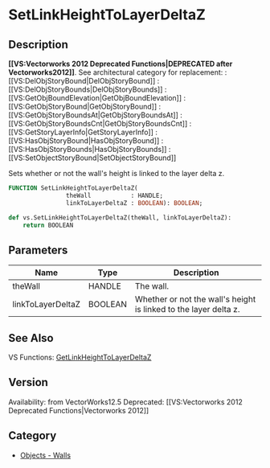 # SetLinkHeightToLayerDeltaZ

## Description
<b>[[VS:Vectorworks 2012 Deprecated Functions|DEPRECATED after Vectorworks2012]]</b>. See architectural category for replacement:
:[[VS:DelObjStoryBound|DelObjStoryBound]]
:[[VS:DelObjStoryBounds|DelObjStoryBounds]]
:[[VS:GetObjBoundElevation|GetObjBoundElevation]]
:[[VS:GetObjStoryBound|GetObjStoryBound]]
:[[VS:GetObjStoryBoundsAt|GetObjStoryBoundsAt]]
:[[VS:GetObjStoryBoundsCnt|GetObjStoryBoundsCnt]]
:[[VS:GetStoryLayerInfo|GetStoryLayerInfo]]
:[[VS:HasObjStoryBound|HasObjStoryBound]]
:[[VS:HasObjStoryBounds|HasObjStoryBounds]]
:[[VS:SetObjectStoryBound|SetObjectStoryBound]]

Sets whether or not the wall's height is linked to the layer delta z.

```pascal
FUNCTION SetLinkHeightToLayerDeltaZ(
				theWall           : HANDLE;
				linkToLayerDeltaZ : BOOLEAN): BOOLEAN;
```

```python
def vs.SetLinkHeightToLayerDeltaZ(theWall, linkToLayerDeltaZ):
    return BOOLEAN
```

## Parameters
|Name|Type|Description|
|---|---|---|
|theWall|HANDLE|The wall.|
|linkToLayerDeltaZ|BOOLEAN|Whether or not the wall's height is linked to the layer delta z.|

## See Also
VS Functions:
[GetLinkHeightToLayerDeltaZ](GetLinkHeightToLayerDeltaZ.md)

## Version
Availability: from VectorWorks12.5
Deprecated: [[VS:Vectorworks 2012 Deprecated Functions|Vectorworks 2012]]

## Category
* [Objects - Walls](../Categories/Objects%20-%20Walls.md)
